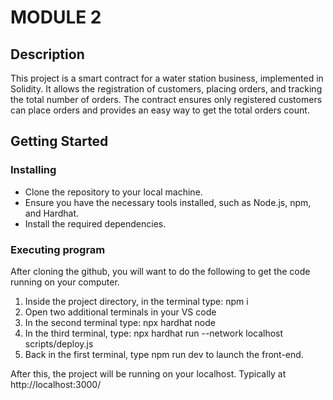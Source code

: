 # MODULE 2


## Description

This project is a smart contract for a water station business, implemented in Solidity. It allows the registration of customers, placing orders, and tracking the total number of orders. The contract ensures only registered customers can place orders and provides an easy way to get the total orders count.

## Getting Started

### Installing

* Clone the repository to your local machine.
* Ensure you have the necessary tools installed, such as Node.js, npm, and Hardhat.
* Install the required dependencies.

### Executing program

After cloning the github, you will want to do the following to get the code running on your computer.

1. Inside the project directory, in the terminal type: npm i
2. Open two additional terminals in your VS code
3. In the second terminal type: npx hardhat node
4. In the third terminal, type: npx hardhat run --network localhost scripts/deploy.js
5. Back in the first terminal, type npm run dev to launch the front-end.

After this, the project will be running on your localhost. 
Typically at http://localhost:3000/




  

